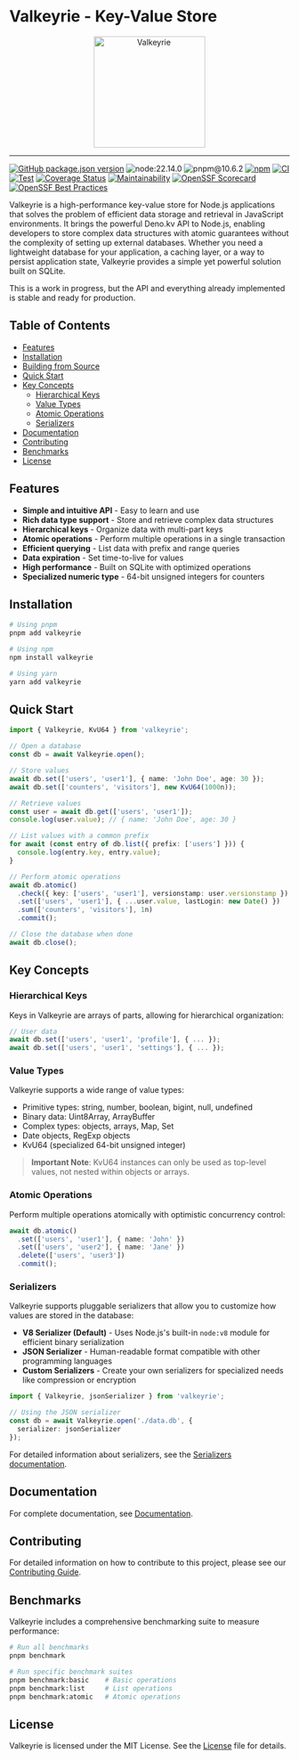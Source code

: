 # Valkeyrie - Key-Value Store

<p align="center">
 <img align="center" alt="Valkeyrie" height="200" src="https://github.com/user-attachments/assets/87c60a17-0f17-42aa-9db8-993dddb08e31">
</p>

---

[![GitHub package.json version](https://img.shields.io/github/package-json/v/ducktors/valkeyrie)](https://github.com/ducktors/valkeyrie/releases) ![node:22.14.0](https://img.shields.io/badge/node-22.14.0-lightgreen) ![pnpm@10.6.2](https://img.shields.io/badge/pnpm-10.6.2-yellow) [![npm](https://img.shields.io/npm/dt/valkeyrie)](https://www.npmjs.com/package/valkeyrie) [![CI](https://github.com/ducktors/valkeyrie/actions/workflows/ci.yml/badge.svg?branch=main)](https://github.com/ducktors/valkeyrie/actions/workflows/ci.yml) [![Test](https://github.com/ducktors/valkeyrie/actions/workflows/test.yaml/badge.svg?branch=main)](https://github.com/ducktors/valkeyrie/actions/workflows/test.yaml) [![Coverage Status](https://coveralls.io/repos/github/ducktors/valkeyrie/badge.svg)](https://coveralls.io/github/ducktors/valkeyrie) [![Maintainability](https://api.codeclimate.com/v1/badges/c1a77d6d8b158d442572/maintainability)](https://codeclimate.com/github/ducktors/valkeyrie/maintainability) [![OpenSSF Scorecard](https://api.scorecard.dev/projects/github.com/ducktors/valkeyrie/badge)](https://scorecard.dev/viewer/?uri=github.com/ducktors/valkeyrie) [![OpenSSF Best Practices](https://www.bestpractices.dev/projects/10163/badge)](https://www.bestpractices.dev/projects/10163)

Valkeyrie is a high-performance key-value store for Node.js applications that solves the problem of efficient data storage and retrieval in JavaScript environments. It brings the powerful Deno.kv API to Node.js, enabling developers to store complex data structures with atomic guarantees without the complexity of setting up external databases. Whether you need a lightweight database for your application, a caching layer, or a way to persist application state, Valkeyrie provides a simple yet powerful solution built on SQLite.

This is a work in progress, but the API and everything already implemented is stable and ready for production.

## Table of Contents

- [Features](#features)
- [Installation](#installation)
- [Building from Source](#building-from-source)
- [Quick Start](#quick-start)
- [Key Concepts](#key-concepts)
  - [Hierarchical Keys](#hierarchical-keys)
  - [Value Types](#value-types)
  - [Atomic Operations](#atomic-operations)
  - [Serializers](#serializers)
- [Documentation](#documentation)
- [Contributing](#contributing)
- [Benchmarks](#benchmarks)
- [License](#license)

## Features

- **Simple and intuitive API** - Easy to learn and use
- **Rich data type support** - Store and retrieve complex data structures
- **Hierarchical keys** - Organize data with multi-part keys
- **Atomic operations** - Perform multiple operations in a single transaction
- **Efficient querying** - List data with prefix and range queries
- **Data expiration** - Set time-to-live for values
- **High performance** - Built on SQLite with optimized operations
- **Specialized numeric type** - 64-bit unsigned integers for counters

## Installation

```bash
# Using pnpm
pnpm add valkeyrie

# Using npm
npm install valkeyrie

# Using yarn
yarn add valkeyrie
```

## Quick Start

```typescript
import { Valkeyrie, KvU64 } from 'valkeyrie';

// Open a database
const db = await Valkeyrie.open();

// Store values
await db.set(['users', 'user1'], { name: 'John Doe', age: 30 });
await db.set(['counters', 'visitors'], new KvU64(1000n));

// Retrieve values
const user = await db.get(['users', 'user1']);
console.log(user.value); // { name: 'John Doe', age: 30 }

// List values with a common prefix
for await (const entry of db.list({ prefix: ['users'] })) {
  console.log(entry.key, entry.value);
}

// Perform atomic operations
await db.atomic()
  .check({ key: ['users', 'user1'], versionstamp: user.versionstamp })
  .set(['users', 'user1'], { ...user.value, lastLogin: new Date() })
  .sum(['counters', 'visitors'], 1n)
  .commit();

// Close the database when done
await db.close();
```

## Key Concepts

### Hierarchical Keys

Keys in Valkeyrie are arrays of parts, allowing for hierarchical organization:

```typescript
// User data
await db.set(['users', 'user1', 'profile'], { ... });
await db.set(['users', 'user1', 'settings'], { ... });
```

### Value Types

Valkeyrie supports a wide range of value types:

- Primitive types: string, number, boolean, bigint, null, undefined
- Binary data: Uint8Array, ArrayBuffer
- Complex types: objects, arrays, Map, Set
- Date objects, RegExp objects
- KvU64 (specialized 64-bit unsigned integer)

> **Important Note**: KvU64 instances can only be used as top-level values, not nested within objects or arrays.

### Atomic Operations

Perform multiple operations atomically with optimistic concurrency control:

```typescript
await db.atomic()
  .set(['users', 'user1'], { name: 'John' })
  .set(['users', 'user2'], { name: 'Jane' })
  .delete(['users', 'user3'])
  .commit();
```

### Serializers

Valkeyrie supports pluggable serializers that allow you to customize how values are stored in the database:

- **V8 Serializer (Default)** - Uses Node.js's built-in `node:v8` module for efficient binary serialization
- **JSON Serializer** - Human-readable format compatible with other programming languages
- **Custom Serializers** - Create your own serializers for specialized needs like compression or encryption

```typescript
import { Valkeyrie, jsonSerializer } from 'valkeyrie';

// Using the JSON serializer
const db = await Valkeyrie.open('./data.db', {
  serializer: jsonSerializer
});
```

For detailed information about serializers, see the [Serializers documentation](./docs/serializers.md).

## Documentation

For complete documentation, see [Documentation](./docs/documentation.md).

## Contributing

For detailed information on how to contribute to this project, please see our [Contributing Guide](./CONTRIBUTING.md).

## Benchmarks

Valkeyrie includes a comprehensive benchmarking suite to measure performance:

```bash
# Run all benchmarks
pnpm benchmark

# Run specific benchmark suites
pnpm benchmark:basic    # Basic operations
pnpm benchmark:list     # List operations
pnpm benchmark:atomic   # Atomic operations
```

## License

Valkeyrie is licensed under the MIT License. See the [License](./LICENSE) file for details. 
